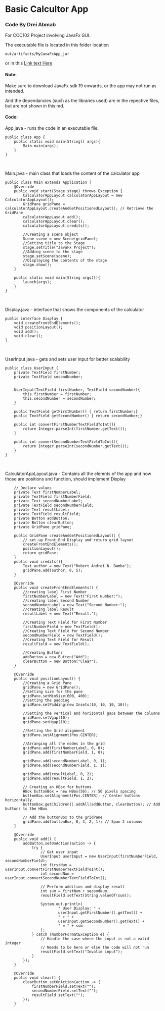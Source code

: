 # Basic Calcultor App
### Code By Drei Abmab

<p>For CCC102 Project involving JavaFx GUI.  </p>
<p>The executable file is located in this folder location</p>  

```
out/artifacts/MyJavaFxApp_jar 
```
or in this [Link text Here](https://drive.google.com/file/d/12309q9GcGekpfBg7vEBgjezmbgyDrTb5/view?usp=sharing)

#### Note:

<p>Make sure to download JavaFx sdk 19 onwards, or the app may not run as intended. </p>
<p>And the dependancies (such as the libraries used) are in the repective files, but are not shown in this md. </p>


#### Code:
  
App.java - runs the code in an executable file. 
``` 
public class App {
    public static void main(String[] args){
        Main.main(args);
    }
}
```
<br />
  
Main.java - main class that loads the content of the calculator app 
``` 
public class Main extends Application {
    @Override
    public void start(Stage stage) throws Exception {
        CalculatorAppLayout calculatorAppLayout = new CalculatorAppLayout();
        GridPane gridPane = calculatorAppLayout.createAndGetPositionedLayout(); // Retrieve the GridPane
        calculatorAppLayout.add();
        calculatorAppLayout.clear();
        calculatorAppLayout.credits();

        //Creating a scene object
        Scene scene = new Scene(gridPane);
        //Setting title to the Stage
        stage.setTitle("JavaFx Project");
        //Adding scene to the stage
        stage.setScene(scene);
        //Displaying the contents of the stage
        stage.show();
    }

    public static void main(String args[]){
        launch(args);
    }
}
``` 
<br />
  
Display.java - interface that shows the components of the calculator
```
public interface Display {
    void createFrontEndElements();
    void positionLayout();
    void add();
    void clear();
}
``` 
<br />
  
UserInput.java - gets and sets user input for better scalability 
```
public class UserInput {
    private TextField firstNumber;
    private TextField secondNumber;


    UserInput(TextField firstNumber, TextField secondNumber){
        this.firstNumber = firstNumber;
        this.secondNumber = secondNumber;
    }

    public TextField getFirstNumber() { return firstNumber;}
    public TextField getSecondNumber() { return secondNumber;}

    public int convertFirstNumberTextFieldToInt(){
        return Integer.parseInt(firstNumber.getText());
    }

    public int convertSecondNumberTextFieldToInt(){
        return Integer.parseInt(secondNumber.getText());
    }
}
``` 
<br />
  
CalculatorAppLayout.java - Contains all the elemnts of the app and how those are positions and function, should implement Display
```
    // Declare values
    private Text firstNumberLabel;
    private TextField firstNumberField;
    private Text secondNumberLabel;
    private TextField secondNumberField;
    private Text resultLabel;
    private TextField resultField;
    private Button addButton;
    private Button clearButton;
    private GridPane gridPane;
```
```
    public GridPane createAndGetPositionedLayout() {
        // set-up Front-End Display and return grid layout
        createFrontEndElements();
        positionLayout();
        return gridPane;
    }
    public void credits(){
        Text author = new Text("Robert Andrei N. Bamba");
        gridPane.add(author, 0, 5);
    }
```
```
    @Override
    public void createFrontEndElements() {
        //creating label First Number
        firstNumberLabel = new Text("First Number:");
        //creating label Second Number
        secondNumberLabel = new Text("Second Number:");
        //creating label Result
        resultLabel = new Text("Result:");

        //Creating Text Field for First Number
        firstNumberField = new TextField();
        //Creating Text Field for Second Number
        secondNumberField = new TextField();
        //Creating Text Field for Result
        resultField = new TextField();

        //Creating Buttons
        addButton = new Button("Add");
        clearButton = new Button("Clear");
    }
```
```
    @Override
    public void positionLayout() {
        //Creating a Grid Pane
        gridPane = new GridPane();
        //Setting size for the pane
        gridPane.setMinSize(600, 400);
        //Setting the padding
        gridPane.setPadding(new Insets(10, 10, 10, 10));

        //Setting the vertical and horizontal gaps between the columns
        gridPane.setVgap(10);
        gridPane.setHgap(10);

        //Setting the Grid alignment
        gridPane.setAlignment(Pos.CENTER);

        //Arranging all the nodes in the grid
        gridPane.add(firstNumberLabel, 0, 0);
        gridPane.add(firstNumberField, 1, 0);

        gridPane.add(secondNumberLabel, 0, 1);
        gridPane.add(secondNumberField, 1, 1);

        gridPane.add(resultLabel, 0, 2);
        gridPane.add(resultField, 1, 2);

        // Creating an HBox for buttons
        HBox buttonBox = new HBox(50); // 50 pixels spacing
        buttonBox.setAlignment(Pos.CENTER); // Center buttons horizontally
        buttonBox.getChildren().addAll(addButton, clearButton); // Add buttons to the HBox

        // Add the buttonBox to the gridPane
        gridPane.add(buttonBox, 0, 3, 2, 1); // Span 2 columns
    }
```
```
    @Override
    public void add() {
        addButton.setOnAction(action -> {
            try {
                // Get user input
                UserInput userInput = new UserInput(firstNumberField, secondNumberField);
                int firstNum = userInput.convertFirstNumberTextFieldToInt();
                int secondNum = userInput.convertSecondNumberTextFieldToInt();

                // Perform addition and display result
                int sum = firstNum + secondNum;
                resultField.setText(String.valueOf(sum));

                System.out.println(
                        " User Display: " +
                        userInput.getFirstNumber().getText() +
                        " + " +
                        userInput.getSecondNumber().getText() +
                        " = " + sum
                );
            } catch (NumberFormatException e) {
                // Handle the case where the input is not a valid integer
                // Needs to be here or else the code will not run
                resultField.setText("Invalid input");
            }
        });
    }
```
```
    @Override
    public void clear() {
        clearButton.setOnAction(action -> {
            firstNumberField.setText("");
            secondNumberField.setText("");
            resultField.setText("");
        });
    }
```
